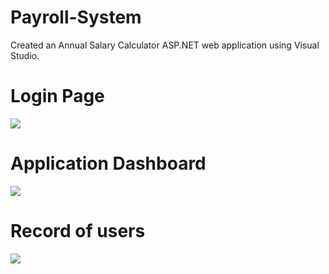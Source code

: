 # Payroll-System
Created an Annual Salary Calculator ASP.NET web application using Visual Studio.

# Login Page
![](https://www.sylviacastro.co/payrollsystem/pslogin.png)

# Application Dashboard
![](https://www.sylviacastro.co/payrollsystem/psdashboard.png)

# Record of users
![](https://www.sylviacastro.co/payrollsystem/psuserdata.png)
